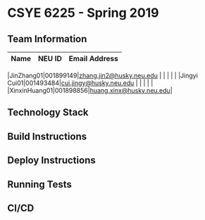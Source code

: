 # CSYE 6225 - Spring 2019

## Team Information

| Name | NEU ID | Email Address |
| --- | --- | --- |

|JinZhang01|001899149|zhang.jin2@husky.neu.edu |
| | | |
|Jingyi Cui01|001493484|cui.jingy@husky.neu.edu |
| | | |
|XinxinHuang01|001898856|huang.xinx@husky.neu.edu|

## Technology Stack


## Build Instructions


## Deploy Instructions


## Running Tests


## CI/CD


